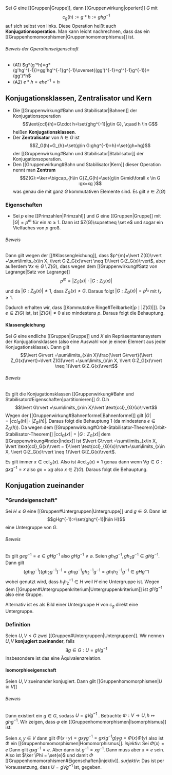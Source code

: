Sei $G$ eine [[Gruppen|Gruppe]], dann [[Gruppenwirkung|operiert]] $G$ mit $$c_{g}(h):=g*h:=ghg^{-1}$$auf sich selbst von links. Diese Operation heißt auch **Konjugationsoperation**. Man kann leicht nachrechnen, dass das ein [[Gruppenhomomorphismen|Gruppenhomomorphismus]] ist.

###### Beweis der Operationseigenschaft
- (A1) $g*(g'*h)=g*(g'hg'^{-1})=gg'hg'^{-1}g^{-1}\overset{(gg')^{-1}=g'^{-1}g^{-1}}=(gg')*h$ 
- (A2) $e*h=ehe^{-1}=h$ 

## Konjugationsklassen, Zentralisator und Kern
- Die [[Gruppenwirkung#Bahn und Stabilisator|Bahnen]] der Konjugationsoperation$$\text{ccl}(h)=G\cdot h=\set{ghg^{-1}|g\in G}, \quad h \in G$$ heißen **Konjugationsklassen**.
- Der **Zentralisator** von $h \in G$ ist $$Z_G(h)=G_{h}=\set{g\in G:ghg^{-1}=h}=\set{gh=hg}$$der [[Gruppenwirkung#Bahn und Stabilisator|Stabilsator]] der Konjugationsoperation.
- Den [[Gruppenwirkung#Bahn und Stabilisator|Kern]] dieser Operation nennt man **Zentrum**$$Z(G):=\ker=\bigcap_{h\in G}Z_G(h)=\set{g\in G\mid\forall x \in G :gx=xg }$$was genau die mit ganz $G$ kommutativen Elemente sind. Es gilt $e \in Z(G)$ 

### Eigenschaften
- Sei $p$ eine [[Primzahlen|Primzahl]] und $G$ eine [[Gruppen|Gruppe]] mit $\lvert G\rvert =p^{m}$ für ein $m \geq 1$. Dann ist $Z(G)\supsetneq \set e$ und sogar ein Vielfaches von $p$ groß.

###### Beweis
Dann gilt wegen der [[#Klassengleichung]], dass $p^{m}=\lvert Z(G)\rvert +\sum\limits_{x\in X, \lvert G:Z_G(x)\rvert \neq 1}\lvert G:Z_G(x)\rvert$, aber außerdem $\forall x \in G\setminus Z(G)$, dass wegen dem [[Gruppenwirkung#Satz von Lagrange|Satz von Lagrange]] $$p^{m}=\lvert Z_G(x)\rvert \cdot \lvert G:Z_G(x)\rvert$$und da $\lvert G:Z_G(x)\rvert \neq 1$, dass $Z_{G}(x)\neq G$. Daraus folgt $\lvert G:Z_G(x)\rvert =p^{t_{x}}$ mit $t_{x} \geq 1$.

Dadurch erhalten wir, dass [[Kommutative Ringe#Teilbarkeit|$p \mid \lvert Z(G)\rvert$]]. Da $e \in Z(G)$ ist, ist $\lvert Z(G)\rvert \neq 0$ also mindestens $p$. Daraus folgt die Behauptung. 
#### Klassengleichung
Sei $G$ eine endliche [[Gruppen|Gruppe]] und $X$ ein Repräsentantensystem der Konjugationsklassen (also eine Auswahl von je einem Element aus jeder Konjugationsklasse). Dann gilt $$\lvert G\rvert =\sum\limits_{x\in X}\frac{\lvert G\rvert}{\lvert Z_G(x)\rvert}=\lvert Z(G)\rvert +\sum\limits_{x\in X, \lvert G:Z_G(x)\rvert \neq 1}\lvert G:Z_G(x)\rvert$$
###### Beweis
Es gilt die Konjugationsklassen [[Gruppenwirkung#Bahn und Stabilisator#Eigenschaften|partitionieren]] $G$. D.h $$\lvert G\rvert =\sum\limits_{x\in X}\lvert \text{ccl}_{G}(x)\rvert$$Wegen der [[Gruppenwirkung#Bahnenformel|Bahnenformel]] gilt $\lvert G\rvert=\lvert ccl_{G}(h)\rvert \cdot \lvert Z_G(h)\rvert$. Daraus folgt die Behauptung 1 (da mindestens $e \in Z_G(h)$). Da wegen dem [[Gruppenwirkung#Orbit-Stabilisator-Theorem|Orbit-Stabilisator-Theorem]] $\lvert \text{ccl}_{G}(x)\rvert = \lvert G:Z_G(x)\rvert$ dem [[Gruppenwirkung#Index|Index]] ist $\lvert G\rvert =\sum\limits_{x\in X, \lvert \text{ccl}_G(x)\rvert = 1}\lvert \text{ccl}_{G}(x)\rvert+\sum\limits_{x\in X, \lvert G:Z_G(x)\rvert \neq 1}\lvert G:Z_G(x)\rvert$.

Es gilt immer $x \in \text{ccl}_G(x)$. Also ist $\#\text{ccl}_G(x)=1$ genau dann wenn $\forall g \in G: gxg^{-1}=x$ also $gx=xg$ also $x\in Z(G)$. Daraus folgt die Behauptung. 

## Konjugation zueinander

### "Grundeigenschaft"
Sei $H\leq G$ eine [[Gruppen#Untergruppen|Untergruppe]] und $g \in G$. Dann ist $$gHg^{-1}:=\set{ghg^{-1}|h\in H}$$eine Untergruppe von $G$. 
###### Beweis
Es gilt $geg^{-1}=e \in gHg^{-1}$ also $gHg^{-1}\neq \varnothing$.
Seien $gh_{1}g^{-1}, gh_{2}g^{-1}\in gHg^{-1}$. Dann gilt $$(gh_{1}g^{-1})(gh_{2}g^{-1})^{-1}=gh_{1}g^{-1}gh_{2}^{-1}g^{-1}=gh_{1}h_{2}^{-1}g^{-1}\in gHg^-1$$wobei genutzt wird, dass $h_{1}h_{2}^{-1}\in H$ weil $H$ eine Untergruppe ist. Wegen dem [[Gruppen#Untergruppenkriterium|Untergruppenkriterium]] ist $gHg^{-1}$ also eine Gruppe.

Alternativ ist es als Bild einer Untergruppe $H$ von $c_{g}$ direkt eine Untergruppe.

### Definition
Seien $U,V \leq G$ zwei [[Gruppen#Untergruppen|Untergruppen]]. Wir nennen $U,V$ **konjugiert zueinander**, falls$$\exists g\in G:U=gVg^{-1}$$Insbesondere ist das eine Äquivalenzrelation.

#### Isomorphieeigenschaft
Seien $U,V$ zueinander konjugiert. Dann gilt [[Gruppenhomomorphismen|$U \cong V$]] 
###### Beweis
Dann existiert ein $g \in G$, sodass $U=gVg^ {-1}$ . Betrachte $\Phi :V \rightarrow U,h\mapsto ghg^ {-1}$. Wir zeigen, dass $\varphi$ ein [[Gruppenhomomorphismen|Isomorphismus]] ist:

Seien $x,y \in V$ dann gilt $\Phi(x\cdot y)=gxyg^{-1}=gx(g^{-1}g)yg=\Phi(x)\Phi(y)$ also ist $\Phi$ ein [[Gruppenhomomorphismen|Homomorphismus]].
*injektiv*: Sei $\Phi(x)=e$ Dann gilt $gxg^{-1}=e$. Aber dann ist $g^{-1}=xg^{-1}$. Dann muss aber $x=e$ sein. Also ist $\ker \Phi = \set{e}$ und damit $\Phi$ [[Gruppenhomomorphismen#Eigenschaften|injektiv]]. 
*surjektiv*: Das ist per Voraussetzung, dass $U=gVg^{-1}$ ist, gegeben. 